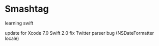 # Smashtag
learning swift

update for Xcode 7.0 Swift 2.0
fix Twitter parser bug (NSDateFormatter locale)
